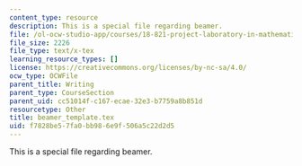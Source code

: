 ```yaml
---
content_type: resource
description: This is a special file regarding beamer.
file: /ol-ocw-studio-app/courses/18-821-project-laboratory-in-mathematics-spring-2013/f7828be57fa0bb986e9f506a5c22d2d5_beamer_template.tex
file_size: 2226
file_type: text/x-tex
learning_resource_types: []
license: https://creativecommons.org/licenses/by-nc-sa/4.0/
ocw_type: OCWFile
parent_title: Writing
parent_type: CourseSection
parent_uid: cc51014f-c167-ecae-32e3-b7759a8b851d
resourcetype: Other
title: beamer_template.tex
uid: f7828be5-7fa0-bb98-6e9f-506a5c22d2d5
---
```

This is a special file regarding beamer.